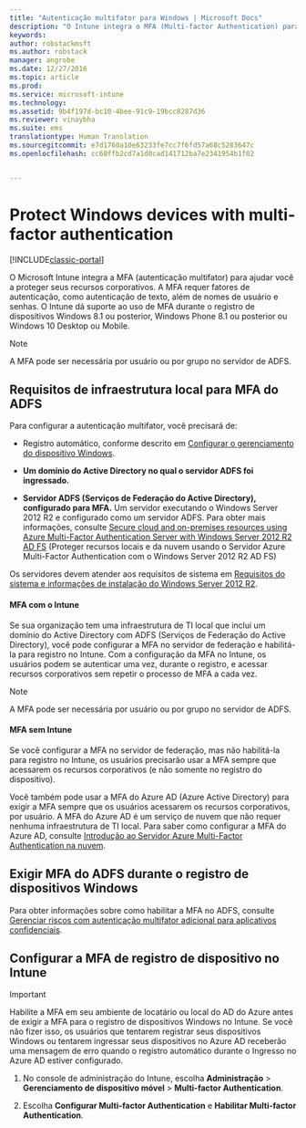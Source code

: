 ```yaml
---
title: "Autenticação multifator para Windows | Microsoft Docs"
description: "O Intune integra o MFA (Multi-factor Authentication) para ajudar você a proteger seus recursos corporativos."
keywords: 
author: robstackmsft
ms.author: robstack
manager: angrobe
ms.date: 12/27/2016
ms.topic: article
ms.prod: 
ms.service: microsoft-intune
ms.technology: 
ms.assetid: 9b4f197d-bc10-4bee-91c9-19bcc8287d36
ms.reviewer: vinaybha
ms.suite: ems
translationtype: Human Translation
ms.sourcegitcommit: e7d1760a10e63233fe7cc7f6fd57a68c5283647c
ms.openlocfilehash: cc60ffb2cd7a1d0cad141712ba7e2341954b1f02


---
```


# <a name="protect-windows-devices-with-multi-factor-authentication"></a>Protect Windows devices with multi-factor authentication

[!INCLUDE[classic-portal](../includes/classic-portal.md)]

O Microsoft Intune integra a MFA (autenticação multifator) para ajudar você a proteger seus recursos corporativos. A MFA requer fatores de autenticação, como autenticação de texto, além de nomes de usuário e senhas. O Intune dá suporte ao uso de MFA durante o registro de dispositivos Windows 8.1 ou posterior, Windows Phone 8.1 ou posterior ou Windows 10 Desktop ou Mobile.

>[!NOTE]
>
>A MFA pode ser necessária por usuário ou por grupo no servidor de ADFS.  


## <a name="on-premises-infrastructure-requirements-for-adfs-mfa"></a>Requisitos de infraestrutura local para MFA do ADFS
Para configurar a autenticação multifator, você precisará de:

-   Registro automático, conforme descrito em [Configurar o gerenciamento do dispositivo Windows](set-up-windows-device-management-with-microsoft-intune.md).
-   **Um domínio do Active Directory no qual o servidor ADFS foi ingressado.**

-   **Servidor ADFS (Serviços de Federação do Active Directory), configurado para MFA.** Um servidor executando o Windows Server 2012 R2 e configurado como um servidor ADFS. Para obter mais informações, consulte [Secure cloud and on-premises resources using Azure Multi-Factor Authentication Server with Windows Server 2012 R2 AD FS](https://azure.microsoft.com/en-us/documentation/articles/multi-factor-authentication-get-started-adfs-w2k12/) (Proteger recursos locais e da nuvem usando o Servidor Azure Multi-Factor Authentication com o Windows Server 2012 R2 AD FS)

Os servidores devem atender aos requisitos de sistema em [Requisitos do sistema e informações de instalação do Windows Server 2012 R2](http://technet.microsoft.com/library/dn303418.aspx).

 


#### <a name="mfa-with-intune"></a>MFA com o Intune
Se sua organização tem uma infraestrutura de TI local que inclui um domínio do Active Directory com ADFS (Serviços de Federação do Active Directory), você pode configurar a MFA no servidor de federação e habilitá-la para registro no Intune. Com a configuração da MFA no Intune, os usuários podem se autenticar uma vez, durante o registro, e acessar recursos corporativos sem repetir o processo de MFA a cada vez.

>[!NOTE]
>
>A MFA pode ser necessária por usuário ou por grupo no servidor de ADFS.  

#### <a name="mfa-without-intune"></a>MFA sem Intune
Se você configurar a MFA no servidor de federação, mas não habilitá-la para registro no Intune, os usuários precisarão usar a MFA sempre que acessarem os recursos corporativos (e não somente no registro do dispositivo).

Você também pode usar a MFA do Azure AD (Azure Active Directory) para exigir a MFA sempre que os usuários acessarem os recursos corporativos, por usuário. A MFA do Azure AD é um serviço de nuvem que não requer nenhuma infraestrutura de TI local. Para saber como configurar a MFA do Azure AD, consulte [Introdução ao Servidor Azure Multi-Factor Authentication na nuvem](https://azure.microsoft.com/en-us/documentation/articles/multi-factor-authentication-get-started-cloud/).

## <a name="requiring-adfs-mfa-during-enrollment-of-windows-devices"></a>Exigir MFA do ADFS durante o registro de dispositivos Windows
Para obter informações sobre como habilitar a MFA no ADFS, consulte [Gerenciar riscos com autenticação multifator adicional para aplicativos confidenciais](http://technet.microsoft.com/library/dn280949.aspx).

## <a name="set-up-device-enrollment-mfa-in-intune"></a>Configurar a MFA de registro de dispositivo no Intune
>[!Important]  
>Habilite a MFA em seu ambiente de locatário ou local do AD do Azure antes de exigir a MFA para o registro de dispositivos Windows no Intune. Se você não fizer isso, os usuários que tentarem registrar seus dispositivos Windows ou tentarem ingressar seus dispositivos no Azure AD receberão uma mensagem de erro quando o registro automático durante o Ingresso no Azure AD estiver configurado.

1.  No console de administração do Intune, escolha **Administração** &gt; **Gerenciamento de dispositivo móvel** &gt; **Multi-factor Authentication**.

2.  Escolha **Configurar Multi-factor Authentication** e **Habilitar Multi-factor Authentication**.



<!--HONumber=Dec16_HO5-->


